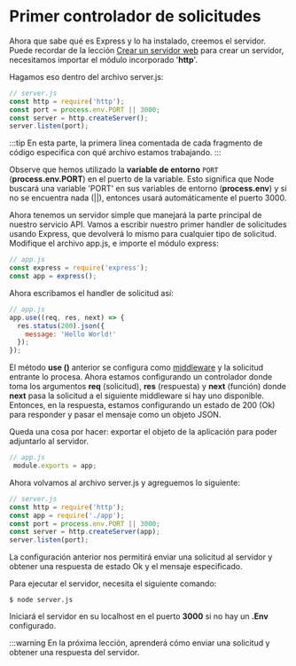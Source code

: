 

# Primer controlador de solicitudes
Ahora que sabe qué es Express y lo ha instalado, creemos el servidor. Puede recordar de la lección [Crear un servidor web](../core/6-http_server.md) para crear un servidor, necesitamos importar el módulo incorporado '**http**'.

Hagamos eso dentro del archivo server.js:
```js
// server.js
const http = require('http');
const port = process.env.PORT || 3000;
const server = http.createServer();
server.listen(port); 
```


:::tip
En esta parte, la primera línea comentada de cada fragmento de código especifica con qué archivo estamos trabajando.
:::

Observe que hemos utilizado la **variable de entorno** `PORT` (**process.env.PORT**) en el puerto de la variable. Esto significa que Node buscará una variable 'PORT' en sus variables de entorno (**process.env**) y si no se encuentra nada (||), entonces usará automáticamente el puerto 3000.

Ahora tenemos un servidor simple que manejará la parte principal de nuestro servicio API. Vamos a escribir nuestro primer handler de solicitudes usando Express, que devolverá lo mismo para cualquier tipo de solicitud.
Modifique el archivo app.js, e importe el módulo express:
```js
// app.js
const express = require('express');
const app = express();
```

Ahora escribamos el handler de solicitud así:

```js
// app.js
app.use((req, res, next) => {
  res.status(200).json({
    message: 'Hello World!'
  });
});
```

El método **use ()** anterior se configura como [middleware](../middlewares/README.md) y la solicitud entrante lo procesa. Ahora estamos configurando un controlador donde toma los argumentos **req** (solicitud), **res** (respuesta) y **next** (función) donde **next** pasa la solicitud a el siguiente middleware si hay uno disponible.
Entonces, en la respuesta, estamos configurando un estado de 200 (Ok) para responder y pasar el mensaje como un objeto JSON.

Queda una cosa por hacer: exportar el objeto de la aplicación para poder adjuntarlo al servidor.

```js
// app.js
 module.exports = app;
 ```

Ahora volvamos al archivo server.js y agreguemos lo siguiente:

```js
// server.js
const http = require('http');
const app = require('./app');
const port = process.env.PORT || 3000;
const server = http.createServer(app);
server.listen(port);
```
La configuración anterior nos permitirá enviar una solicitud al servidor y obtener una respuesta de estado Ok y el mensaje especificado.

Para ejecutar el servidor, necesita el siguiente comando:

    $ node server.js

Iniciará el servidor en su localhost en el puerto **3000** si no hay un **.Env** configurado.

:::warning
En la próxima lección, aprenderá cómo enviar una solicitud y obtener una respuesta del servidor.
